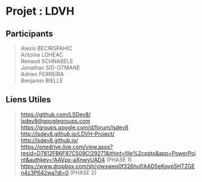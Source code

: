 Projet : LDVH
=============

Participants
------------

> Alexis BECIRSPAHIC    
> Antoine LOHEAC    
> Renaud SCHNABELE    
> Jonathan SID-OTMANE    
> Adrien FERREIRA    
> Benjamin BIELLE     

Liens Utiles
------------

> https://github.com/LSDev8/     
> lsdev8@googlegroups.com     
> https://groups.google.com/d/forum/lsdev8     
> http://lsdev8.github.io/LDVH-Project/     
> http://lsdev8.github.io/     
> https://onedrive.live.com/view.aspx?resid=D7812FB6F87C509C!29271&ithint=file%2cpptx&app=PowerPoint&authkey=!AAVpx-aXnwyUAD4 (PHASE 1)    
> https://www.dropbox.com/sh/yiwswep0f326huf/AAD5eKqyp5HTZGEn4z3P642wa?dl=0 (PHASE 2)     

